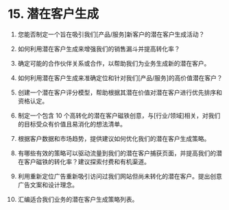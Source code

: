 



# 15. 潜在客户生成



1.  您能否制定一个旨在吸引我们[产品/服务]新客户的潜在客户生成活动？

1.  如何利用潜在客户生成来增强我们的销售漏斗并提高转化率？

1.  确定可能的合作伙伴关系或合作，以帮助我们为业务生成新的潜在客户。

1.  如何利用潜在客户生成来准确定位和针对我们[产品/服务]的高价值潜在客户？

1.  创建一个潜在客户评分模型，帮助根据其潜在价值对潜在客户进行优先排序和资格认定。

1.  制定一个包含 10 个高转化的潜在客户磁铁创意，与[行业/领域]相关，对我们的目标受众有价值且易消化的想法清单。

1.  根据客户数据和市场趋势，提供建议如何优化我们的潜在客户生成策略。

1.  有哪些有效的策略可以驱动流量到我们的潜在客户捕获页面，并提高我们的潜在客户磁铁的转化率？建议探索付费和有机渠道。

1.  利用重新定位广告重新吸引访问过我们网站但尚未转化的潜在客户。提出创意广告文案和设计理念。

1.  汇编适合我们业务的潜在客户生成策略列表。
